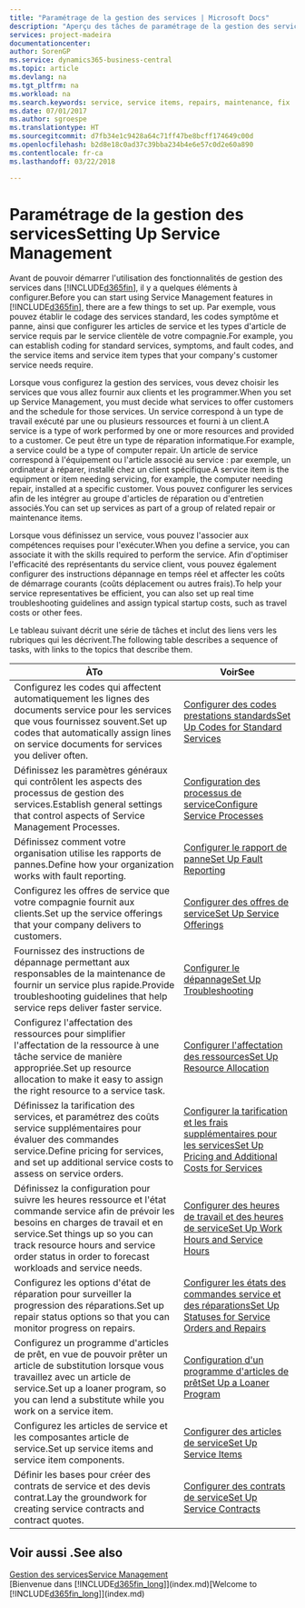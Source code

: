 ```yaml
---
title: "Paramétrage de la gestion des services | Microsoft Docs"
description: "Aperçu des tâches de paramétrage de la gestion des services en fonction de la manière dont vos partenaires gère leurs services."
services: project-madeira
documentationcenter: 
author: SorenGP
ms.service: dynamics365-business-central
ms.topic: article
ms.devlang: na
ms.tgt_pltfrm: na
ms.workload: na
ms.search.keywords: service, service items, repairs, maintenance, fix
ms.date: 07/01/2017
ms.author: sgroespe
ms.translationtype: HT
ms.sourcegitcommit: d7fb34e1c9428a64c71ff47be8bcff174649c00d
ms.openlocfilehash: b2d8e18c0ad37c39bba234b4e6e57c0d2e60a890
ms.contentlocale: fr-ca
ms.lasthandoff: 03/22/2018

---
```


# <a name="setting-up-service-management"></a><span data-ttu-id="f5c55-103">Paramétrage de la gestion des services</span><span class="sxs-lookup"><span data-stu-id="f5c55-103">Setting Up Service Management</span></span>
<span data-ttu-id="f5c55-104">Avant de pouvoir démarrer l'utilisation des fonctionnalités de gestion des services dans [!INCLUDE[d365fin](includes/d365fin_md.md)], il y a quelques éléments à configurer.</span><span class="sxs-lookup"><span data-stu-id="f5c55-104">Before you can start using Service Management features in [!INCLUDE[d365fin](includes/d365fin_md.md)], there are a few things to set up.</span></span> <span data-ttu-id="f5c55-105">Par exemple, vous pouvez établir le codage des services standard, les codes symptôme et panne, ainsi que configurer les articles de service et les types d'article de service requis par le service clientèle de votre compagnie.</span><span class="sxs-lookup"><span data-stu-id="f5c55-105">For example, you can establish coding for standard services, symptoms, and fault codes, and the service items and service item types that your company's customer service needs require.</span></span>  

<span data-ttu-id="f5c55-106">Lorsque vous configurez la gestion des services, vous devez choisir les services que vous allez fournir aux clients et les programmer.</span><span class="sxs-lookup"><span data-stu-id="f5c55-106">When you set up Service Management, you must decide what services to offer customers and the schedule for those services.</span></span> <span data-ttu-id="f5c55-107">Un service correspond à un type de travail exécuté par une ou plusieurs ressources et fourni à un client.</span><span class="sxs-lookup"><span data-stu-id="f5c55-107">A service is a type of work performed by one or more resources and provided to a customer.</span></span> <span data-ttu-id="f5c55-108">Ce peut être un type de réparation informatique.</span><span class="sxs-lookup"><span data-stu-id="f5c55-108">For example, a service could be a type of computer repair.</span></span> <span data-ttu-id="f5c55-109">Un article de service correspond à l'équipement ou l'article associé au service : par exemple, un ordinateur à réparer, installé chez un client spécifique.</span><span class="sxs-lookup"><span data-stu-id="f5c55-109">A service item is the equipment or item needing servicing, for example, the computer needing repair, installed at a specific customer.</span></span> <span data-ttu-id="f5c55-110">Vous pouvez configurer les services afin de les intégrer au groupe d'articles de réparation ou d'entretien associés.</span><span class="sxs-lookup"><span data-stu-id="f5c55-110">You can set up services as part of a group of related repair or maintenance items.</span></span>  
  
<span data-ttu-id="f5c55-111">Lorsque vous définissez un service, vous pouvez l'associer aux compétences requises pour l'exécuter.</span><span class="sxs-lookup"><span data-stu-id="f5c55-111">When you define a service, you can associate it with the skills required to perform the service.</span></span> <span data-ttu-id="f5c55-112">Afin d'optimiser l'efficacité des représentants du service client, vous pouvez également configurer des instructions dépannage en temps réel et affecter les coûts de démarrage courants (coûts déplacement ou autres frais).</span><span class="sxs-lookup"><span data-stu-id="f5c55-112">To help your service representatives be efficient, you can also set up real time troubleshooting guidelines and assign typical startup costs, such as travel costs or other fees.</span></span>  

<span data-ttu-id="f5c55-113">Le tableau suivant décrit une série de tâches et inclut des liens vers les rubriques qui les décrivent.</span><span class="sxs-lookup"><span data-stu-id="f5c55-113">The following table describes a sequence of tasks, with links to the topics that describe them.</span></span>  
  
| <span data-ttu-id="f5c55-114">À</span><span class="sxs-lookup"><span data-stu-id="f5c55-114">To</span></span> | <span data-ttu-id="f5c55-115">Voir</span><span class="sxs-lookup"><span data-stu-id="f5c55-115">See</span></span> |
| --- | --- |
| <span data-ttu-id="f5c55-116">Configurez les codes qui affectent automatiquement les lignes des documents service pour les services que vous fournissez souvent.</span><span class="sxs-lookup"><span data-stu-id="f5c55-116">Set up codes that automatically assign lines on service documents for services you deliver often.</span></span> |[<span data-ttu-id="f5c55-117">Configurer des codes prestations standards</span><span class="sxs-lookup"><span data-stu-id="f5c55-117">Set Up Codes for Standard Services</span></span>](service-how-setup-service-coding.md)|
| <span data-ttu-id="f5c55-118">Définissez les paramètres généraux qui contrôlent les aspects des processus de gestion des services.</span><span class="sxs-lookup"><span data-stu-id="f5c55-118">Establish general settings that control aspects of Service Management Processes.</span></span>|[<span data-ttu-id="f5c55-119">Configuration des processus de service</span><span class="sxs-lookup"><span data-stu-id="f5c55-119">Configure Service Processes</span></span>](service-setup-service-processes.md)|
| <span data-ttu-id="f5c55-120">Définissez comment votre organisation utilise les rapports de pannes.</span><span class="sxs-lookup"><span data-stu-id="f5c55-120">Define how your organization works with fault reporting.</span></span> |[<span data-ttu-id="f5c55-121">Configurer le rapport de panne</span><span class="sxs-lookup"><span data-stu-id="f5c55-121">Set Up Fault Reporting</span></span>](service-how-setup-fault-reporting.md) |
| <span data-ttu-id="f5c55-122">Configurez les offres de service que votre compagnie fournit aux clients.</span><span class="sxs-lookup"><span data-stu-id="f5c55-122">Set up the service offerings that your company delivers to customers.</span></span>|[<span data-ttu-id="f5c55-123">Configurer des offres de service</span><span class="sxs-lookup"><span data-stu-id="f5c55-123">Set Up Service Offerings</span></span>](service-how-setup-service-offerings.md)|
| <span data-ttu-id="f5c55-124">Fournissez des instructions de dépannage permettant aux responsables de la maintenance de fournir un service plus rapide.</span><span class="sxs-lookup"><span data-stu-id="f5c55-124">Provide troubleshooting guidelines that help service reps deliver faster service.</span></span> |[<span data-ttu-id="f5c55-125">Configurer le dépannage</span><span class="sxs-lookup"><span data-stu-id="f5c55-125">Set Up Troubleshooting</span></span>](service-how-setup-troubleshooting.md) |
| <span data-ttu-id="f5c55-126">Configurez l'affectation des ressources pour simplifier l'affectation de la ressource à une tâche service de manière appropriée.</span><span class="sxs-lookup"><span data-stu-id="f5c55-126">Set up resource allocation to make it easy to assign the right resource to a service task.</span></span> |[<span data-ttu-id="f5c55-127">Configurer l'affectation des ressources</span><span class="sxs-lookup"><span data-stu-id="f5c55-127">Set Up Resource Allocation</span></span>](service-how-setup-resource-allocation.md) |
| <span data-ttu-id="f5c55-128">Définissez la tarification des services, et paramétrez des coûts service supplémentaires pour évaluer des commandes service.</span><span class="sxs-lookup"><span data-stu-id="f5c55-128">Define pricing for services, and set up additional service costs to assess on service orders.</span></span> |[<span data-ttu-id="f5c55-129">Configurer la tarification et les frais supplémentaires pour les services</span><span class="sxs-lookup"><span data-stu-id="f5c55-129">Set Up Pricing and Additional Costs for Services</span></span>](service-how-setup-service-costs-pricing.md)|
| <span data-ttu-id="f5c55-130">Définissez la configuration pour suivre les heures ressource et l'état commande service afin de prévoir les besoins en charges de travail et en service.</span><span class="sxs-lookup"><span data-stu-id="f5c55-130">Set things up so you can track resource hours and service order status in order to forecast workloads and service needs.</span></span>|[<span data-ttu-id="f5c55-131">Configurer des heures de travail et des heures de service</span><span class="sxs-lookup"><span data-stu-id="f5c55-131">Set Up Work Hours and Service Hours</span></span>](service-how-setup-work-service-hours.md)|
| <span data-ttu-id="f5c55-132">Configurez les options d'état de réparation pour surveiller la progression des réparations.</span><span class="sxs-lookup"><span data-stu-id="f5c55-132">Set up repair status options so that you can monitor progress on repairs.</span></span> | [<span data-ttu-id="f5c55-133">Configurer les états des commandes service et des réparations</span><span class="sxs-lookup"><span data-stu-id="f5c55-133">Set Up Statuses for Service Orders and Repairs</span></span>](service-order-repair-status.md)|
| <span data-ttu-id="f5c55-134">Configurez un programme d'articles de prêt, en vue de pouvoir prêter un article de substitution lorsque vous travaillez avec un article de service.</span><span class="sxs-lookup"><span data-stu-id="f5c55-134">Set up a loaner program, so you can lend a substitute while you work on a service item.</span></span> |[<span data-ttu-id="f5c55-135">Configuration d'un programme d'articles de prêt</span><span class="sxs-lookup"><span data-stu-id="f5c55-135">Set Up a Loaner Program</span></span>](service-how-setup-loaner-program.md) |
| <span data-ttu-id="f5c55-136">Configurez les articles de service et les composantes article de service.</span><span class="sxs-lookup"><span data-stu-id="f5c55-136">Set up service items and service item components.</span></span> |[<span data-ttu-id="f5c55-137">Configurer des articles de service</span><span class="sxs-lookup"><span data-stu-id="f5c55-137">Set Up Service Items</span></span>](service-how-setup-service-items.md) |
| <span data-ttu-id="f5c55-138">Définir les bases pour créer des contrats de service et des devis contrat.</span><span class="sxs-lookup"><span data-stu-id="f5c55-138">Lay the groundwork for creating service contracts and contract quotes.</span></span> |[<span data-ttu-id="f5c55-139">Configurer des contrats de service</span><span class="sxs-lookup"><span data-stu-id="f5c55-139">Set Up Service Contracts</span></span>](service-how-setup-service-contracts.md) |

## <a name="see-also"></a><span data-ttu-id="f5c55-140">Voir aussi .</span><span class="sxs-lookup"><span data-stu-id="f5c55-140">See also</span></span>
[<span data-ttu-id="f5c55-141">Gestion des services</span><span class="sxs-lookup"><span data-stu-id="f5c55-141">Service Management</span></span>](service-service.md)  
<span data-ttu-id="f5c55-142">[Bienvenue dans [!INCLUDE[d365fin_long](includes/d365fin_long_md.md)]](index.md)</span><span class="sxs-lookup"><span data-stu-id="f5c55-142">[Welcome to [!INCLUDE[d365fin_long](includes/d365fin_long_md.md)]](index.md)</span></span>  

